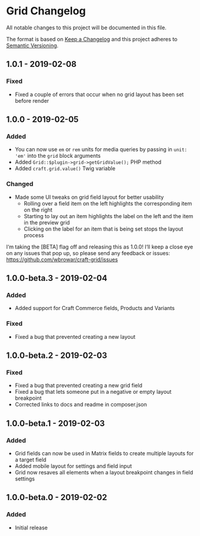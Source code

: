 # Grid Changelog

All notable changes to this project will be documented in this file.

The format is based on [Keep a Changelog](http://keepachangelog.com/) and this project adheres to [Semantic Versioning](http://semver.org/).

## 1.0.1 - 2019-02-08
### Fixed
- Fixed a couple of errors that occur when no grid layout has been set before render

## 1.0.0 - 2019-02-05
### Added
- You can now use `em` or `rem` units for media queries by passing in `unit: 'em'` into the `grid` block arguments
- Added `Grid::$plugin->grid->getGridValue();` PHP method
- Added `craft.grid.value()` Twig variable

### Changed
- Made some UI tweaks on grid field layout for better usability
  - Rolling over a field item on the left highlights the corresponding item on the right
  - Starting to lay out an item highlights the label on the left and the item in the preview grid
  - Clicking on the label for an item that is being set stops the layout process
  
I‘m taking the [BETA] flag off and releasing this as 1.0.0! I‘ll keep a close eye on any issues that pop up, so please send any feedback or issues: https://github.com/wbrowar/craft-grid/issues

## 1.0.0-beta.3 - 2019-02-04
### Added
- Added support for Craft Commerce fields, Products and Variants

### Fixed
- Fixed a bug that prevented creating a new layout

## 1.0.0-beta.2 - 2019-02-03
### Fixed
- Fixed a bug that prevented creating a new grid field
- Fixed a bug that lets someone put in a negative or empty layout breakpoint
- Corrected links to docs and readme in composer.json

## 1.0.0-beta.1 - 2019-02-03
### Added
- Grid fields can now be used in Matrix fields to create multiple layouts for a target field
- Added mobile layout for settings and field input
- Grid now resaves all elements when a layout breakpoint changes in field settings

## 1.0.0-beta.0 - 2019-02-02
### Added
- Initial release
